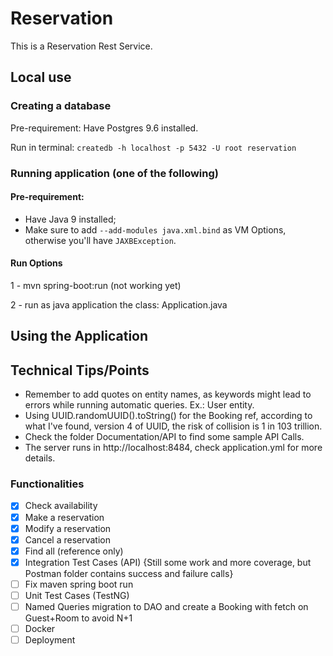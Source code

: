 # Reservation

This is a Reservation Rest Service.

## Local use

### Creating a database

Pre-requirement: Have Postgres 9.6 installed.

Run in terminal: `createdb -h localhost -p 5432 -U root reservation`

### Running application (one of the following)

#### Pre-requirement: 
- Have Java 9 installed;
- Make sure to add `--add-modules java.xml.bind` as VM Options, otherwise you'll have `JAXBException`.

#### Run Options
1 - mvn spring-boot:run (not working yet)
    
2 - run as java application the class: Application.java

## Using the Application


## Technical Tips/Points
- Remember to add quotes on entity names, as keywords might lead to errors while running automatic queries. Ex.: User entity.
- Using UUID.randomUUID().toString() for the Booking ref, according to what I've found, version 4 of UUID, the risk of collision is 1 in 103 trillion.
- Check the folder Documentation/API to find some sample API Calls.
- The server runs in http://localhost:8484, check application.yml for more details.


### Functionalities

- [x] Check availability
- [x] Make a reservation
- [x] Modify a reservation
- [x] Cancel a reservation
- [x] Find all (reference only)
- [x] Integration Test Cases (API) {Still some work and more coverage, but Postman folder contains success and failure calls}
- [ ] Fix maven spring boot run
- [ ] Unit Test Cases (TestNG)
- [ ] Named Queries migration to DAO and create a Booking with fetch on Guest+Room to avoid N+1
- [ ] Docker
- [ ] Deployment